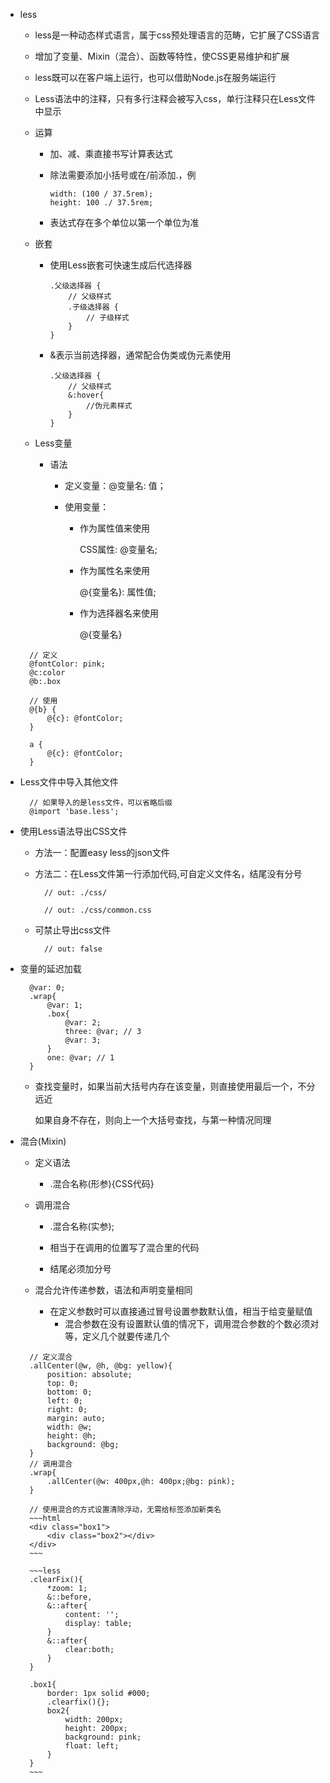 - less

  - less是一种动态样式语言，属于css预处理语言的范畴，它扩展了CSS语言

  - 增加了变量、Mixin（混合）、函数等特性，使CSS更易维护和扩展

  - less既可以在客户端上运行，也可以借助Node.js在服务端运行

  - Less语法中的注释，只有多行注释会被写入css，单行注释只在Less文件中显示

  - 运算

    - 加、减、乘直接书写计算表达式

    - 除法需要添加小括号或在/前添加.，例

      ```less
      width: (100 / 37.5rem);
      height: 100 ./ 37.5rem;
      ```

    - 表达式存在多个单位以第一个单位为准

  - 嵌套

    - 使用Less嵌套可快速生成后代选择器

      ```less
      .父级选择器 {
          // 父级样式
          .子级选择器 {
              // 子级样式
          }
      }
      ```

    - &表示当前选择器，通常配合伪类或伪元素使用

      ```less
      .父级选择器 {
          // 父级样式
          &:hover{
              //伪元素样式
          }
      }
      ```

  - Less变量

    - 语法

      - 定义变量：@变量名: 值；

      - 使用变量：

        - 作为属性值来使用

          CSS属性: @变量名;

        - 作为属性名来使用

          @{变量名}: 属性值;

        - 作为选择器名来使用

          @{变量名}

    
  ```less
    // 定义
    @fontColor: pink;
    @c:color
    @b:.box
    
    // 使用
    @{b} {
        @{c}: @fontColor;
    }
    
    a {
        @{c}: @fontColor;
    }
    ```
    
- Less文件中导入其他文件
  
  ```less
    // 如果导入的是less文件，可以省略后缀
    @import 'base.less';
    ```
  
- 使用Less语法导出CSS文件
  
  - 方法一：配置easy less的json文件
  
  - 方法二：在Less文件第一行添加代码,可自定义文件名，结尾没有分号
  
    ```less
      // out: ./css/
      ```
  
    ```less
      // out: ./css/common.css
      ```
  
  - 可禁止导出css文件
  
    ```less
      // out: false
      ```
  
- 变量的延迟加载
  
  ~~~less
    @var: 0;
    .wrap{
        @var: 1;
        .box{
            @var: 2;
            three: @var; // 3
            @var: 3;
        }
        one: @var; // 1
    }
    ~~~
  
  - 查找变量时，如果当前大括号内存在该变量，则直接使用最后一个，不分远近
  
    如果自身不存在，则向上一个大括号查找，与第一种情况同理
  
- 混合(Mixin)
  
  - 定义语法
  
    - .混合名称(形参){CSS代码}
  
  - 调用混合
  
    - .混合名称(实参);
  
    - 相当于在调用的位置写了混合里的代码
  
    - 结尾必须加分号
  
  - 混合允许传递参数，语法和声明变量相同
  
    - 在定义参数时可以直接通过冒号设置参数默认值，相当于给变量赋值
      - 混合参数在没有设置默认值的情况下，调用混合参数的个数必须对等，定义几个就要传递几个
  
  ~~~less
    // 定义混合
    .allCenter(@w, @h, @bg: yellow){
        position: absolute;
        top: 0;
        bottom: 0;
        left: 0;
        right: 0;
        margin: auto;
        width: @w;
        height: @h;
        background: @bg;
    }
    // 调用混合
    .wrap{
        .allCenter(@w: 400px,@h: 400px;@bg: pink);
    }
    ~~~
  
  ~~~~less
    // 使用混合的方式设置清除浮动，无需给标签添加新类名
    ~~~html
    <div class="box1">
        <div class="box2"></div>
    </div>
    ~~~
    
    ~~~less
    .clearFix(){
        *zoom: 1;
        &::before,
        &::after{
            content: '';
            display: table;
        }
        &::after{
            clear:both;
        }
    }
    
    .box1{
        border: 1px solid #000;
        .clearfix(){};
        box2{
            width: 200px;
            height: 200px;
            background: pink;
            float: left;
        }
    }
    ~~~
    ~~~~
  
  